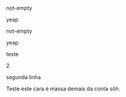 
not-empty

yeap


not-empty

yeap





teste

2

segunda linha


Teste este cara é massa demais da conta sôh.

